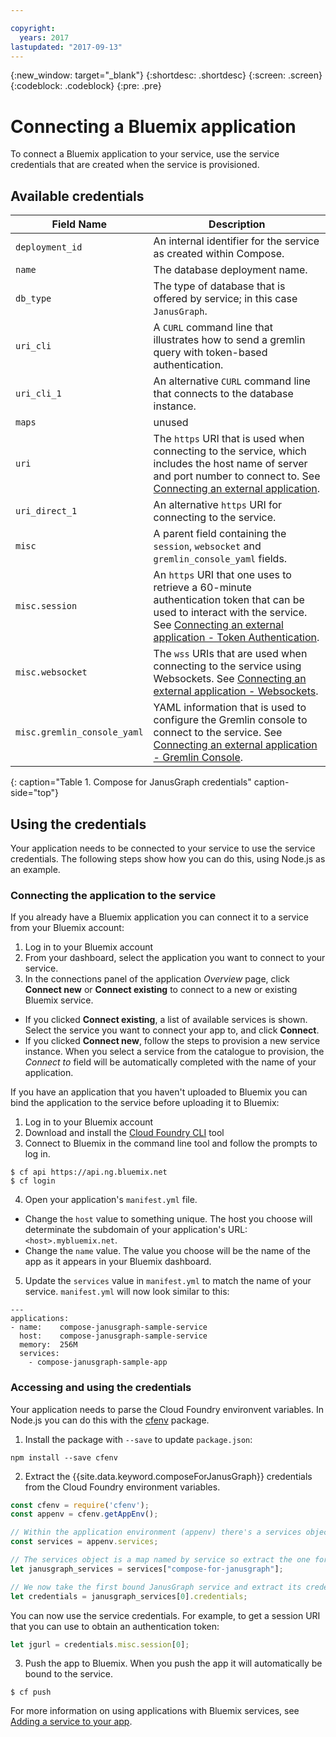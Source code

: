 ```yaml
---

copyright:
  years: 2017
lastupdated: "2017-09-13"
---
```


{:new_window: target="_blank"}
{:shortdesc: .shortdesc}
{:screen: .screen}
{:codeblock: .codeblock}
{:pre: .pre}

# Connecting a Bluemix application

To connect a Bluemix application to your service, use the service credentials that are created when the service is provisioned.

## Available credentials

Field Name|Description
----------|-----------
`deployment_id`|An internal identifier for the service as created within Compose.
`name`|The database deployment name.
`db_type`|The type of database that is offered by service; in this case `JanusGraph`.
`uri_cli`|A `CURL` command line that illustrates how to send a gremlin query with token-based authentication.
`uri_cli_1`|An alternative `CURL` command line that connects to the database instance.
`maps`|unused
`uri`|The `https` URI that is used when connecting to the service, which includes the host name of server and port number to connect to. See [Connecting an external application](./connecting-external.html).
`uri_direct_1`|An alternative `https` URI for connecting to the service.
`misc`|A parent field containing the `session`, `websocket` and `gremlin_console_yaml` fields.
`misc.session`| An `https` URI that one uses to retrieve a 60-minute authentication token that can be used to interact with the service. See [Connecting an external application - Token Authentication](./connecting-external.html#token-authentication).
`misc.websocket`|The `wss` URIs that are used when connecting to the service using Websockets. See [Connecting an external application - Websockets](./connecting-external.html#websockets).
`misc.gremlin_console_yaml`|YAML information that is used to configure the Gremlin console to connect to the service.  See [Connecting an external application - Gremlin Console](./connecting-external.html#gremlin-console).
{: caption="Table 1. Compose for JanusGraph credentials" caption-side="top"}

## Using the credentials

Your application needs to be connected to your service to use the service credentials. The following steps show how you can do this, using Node.js as an example.

### Connecting the application to the service

If you already have a Bluemix application you can connect it to a service from your Bluemix account:

1. Log in to your Bluemix account
2. From your dashboard, select the application you want to connect to your service.
3. In the connections panel of the application _Overview_ page, click **Connect new** or **Connect existing** to connect to a new or existing Bluemix service.

  - If you clicked **Connect existing**, a list of available services is shown. Select the service you want to connect your app to, and click **Connect**.
  - If you clicked **Connect new**, follow the steps to provision a new service instance. When you select a service from the catalogue to provision, the _Connect to_ field will be automatically completed with the name of your application.

If you have an application that you haven't uploaded to Bluemix you can bind the application to the service before uploading it to Bluemix: 

1. Log in to your Bluemix account
2. Download and install the [Cloud Foundry CLI](https://github.com/cloudfoundry/cli) tool
3. Connect to Bluemix in the command line tool and follow the prompts to log in.

  ```
  $ cf api https://api.ng.bluemix.net
  $ cf login
  ```

4. Open your application's `manifest.yml` file.

  - Change the `host` value to something unique. The host you choose will determinate the subdomain of your application's URL:  `<host>.mybluemix.net`.
  - Change the `name` value. The value you choose will be the name of the app as it appears in your Bluemix dashboard.

5. Update the `services` value in `manifest.yml` to match the name of your service. `manifest.yml` will now look similar to this:

  ```
  ---
  applications:
  - name:    compose-janusgraph-sample-service
    host:    compose-janusgraph-sample-service
    memory:  256M
    services:
      - compose-janusgraph-sample-app
  ```

### Accessing and using the credentials

Your application needs to parse the Cloud Foundry environvent variables. In Node.js you can do this with the [cfenv](https://www.npmjs.com/package/cfenv) package.

1. Install the package with `--save` to update `package.json`:

  ```
  npm install --save cfenv
  ```

2. Extract the {{site.data.keyword.composeForJanusGraph}} credentials from the Cloud Foundry environment variables.

  ```javascript
  const cfenv = require('cfenv');
  const appenv = cfenv.getAppEnv();

  // Within the application environment (appenv) there's a services object
  const services = appenv.services;

  // The services object is a map named by service so extract the one for JanusGraph
  let janusgraph_services = services["compose-for-janusgraph"];

  // We now take the first bound JanusGraph service and extract its credentials object
  let credentials = janusgraph_services[0].credentials;
  ```

  You can now use the service credentials. For example, to get a session URI that you can use to obtain an authentication token:

  ```javascript
  let jgurl = credentials.misc.session[0];
  ```

3. Push the app to Bluemix. When you push the app it will automatically be bound to the service.

  ```
  $ cf push
  ```

For more information on using applications with Bluemix services, see [Adding a service to your app](https://console.bluemix.net/docs/services/reqnsi.html#add_service).